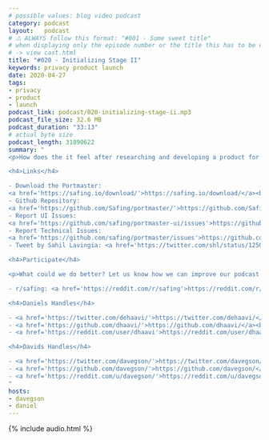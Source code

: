 ```yaml
---
# possible values: blog video podcast
category: podcast
layout:   podcast
# ⚠️ ALWAYS follow this format: "#001 - Some sweet title"
# when displaying only the episode number or the title this has to be constant
# -> view cast.html
title: "#020 - Initializing Stage II"
keywords: privacy product launch
date: 2020-04-27
tags:
- privacy
- product
- launch
podcast_link: podcast/020-initializing-stage-ii.mp3
podcast_file_size: 32.6 MB
podcast_duration: "33:13"
# actual byte size
podcast_length: 31890622
summary: "
<p>How does the it feel after researching and developing a product for more than three years when it finally sees the light of day? Daniel shares his feelings in regards to the recent Portmaster launch, we question whether or not we should have shipped earlier and we talk about the next steps in this new era. Have a wonderful week!</p>

<h4>Links</h4>

- Download the Portmaster:
<a href='https://safing.io/download/'>https://safing.io/download/</a><br/>
- Github Repository:
<a href='https://github.com/Safing/portmaster/'>https://github.com/Safing/portmaster/</a><br/>
- Report UI Issues:
<a href='https://github.com/safing/portmaster-ui/issues'>https://github.com/safing/portmaster-ui/issues</a><br/>
- Report Technical Issues:
<a href='https://github.com/safing/portmaster/issues'>https://github.com/safing/portmaster/issues</a><br/>
- Tweet by Sahil Lavingia: <a href='https://twitter.com/shl/status/1250781238178336768'>https://twitter.com/shl/status/1250781238178336768</a><br/>

<h4>Participate</h4>

<p>What could we do better? Let us know how we can improve our podcast on reddit:</p>

- r/safing: <a href='https://reddit.com/r/safing'>https://reddit.com/r/safing</a><br/>

<h4>Daniels Handles</h4>

- <a href='https://twitter.com/dehaavi/'>https://twitter.com/dehaavi/</a><br/>
- <a href='https://github.com/dhaavi/'>https://github.com/dhaavi/</a><br/>
- <a href='https://reddit.com/user/dhaavi'>https://reddit.com/user/dhaavi</a><br/>

<h4>Davids Handles</h4>

- <a href='https://twitter.com/davegson/'>https://twitter.com/davegson/</a><br/>
- <a href='https://github.com/davegson/'>https://github.com/davegson/</a><br/>
- <a href='https://reddit.com/u/davegson/'>https://reddit.com/u/davegson/</a><br/>
"
hosts:
- davegson
- daniel
---
```


{% include audio.html %}
